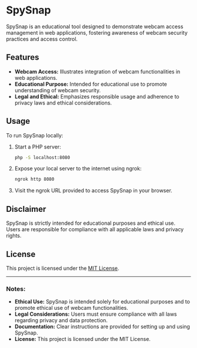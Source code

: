 # SpySnap

SpySnap is an educational tool designed to demonstrate webcam access management in web applications, fostering awareness of webcam security practices and access control.

## Features

- **Webcam Access:** Illustrates integration of webcam functionalities in web applications.
- **Educational Purpose:** Intended for educational use to promote understanding of webcam security.
- **Legal and Ethical:** Emphasizes responsible usage and adherence to privacy laws and ethical considerations.

## Usage

To run SpySnap locally:

1. Start a PHP server:
   ```bash
   php -S localhost:8080
   ```

2. Expose your local server to the internet using ngrok:
   ```bash
   ngrok http 8080
   ```

3. Visit the ngrok URL provided to access SpySnap in your browser.

## Disclaimer

SpySnap is strictly intended for educational purposes and ethical use. Users are responsible for compliance with all applicable laws and privacy rights.

## License

This project is licensed under the [MIT License](LICENSE).

---

### Notes:

- **Ethical Use:** SpySnap is intended solely for educational purposes and to promote ethical use of webcam functionalities.
- **Legal Considerations:** Users must ensure compliance with all laws regarding privacy and data protection.
- **Documentation:** Clear instructions are provided for setting up and using SpySnap.
- **License:** This project is licensed under the MIT License.
